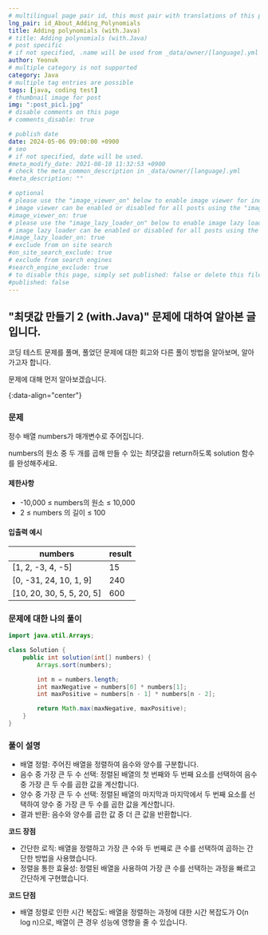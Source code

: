 ```yaml
---
# multilingual page pair id, this must pair with translations of this page. (This name must be unique)
lng_pair: id_About_Adding_Polynomials
title: Adding polynomials (with.Java)
# title: Adding polynomials (with.Java)
# post specific
# if not specified, .name will be used from _data/owner/[language].yml
author: Yeonuk
# multiple category is not supported
category: Java
# multiple tag entries are possible
tags: [java, coding test]
# thumbnail image for post
img: ":post_pic1.jpg"
# disable comments on this page
# comments_disable: true

# publish date
date: 2024-05-06 09:00:00 +0900
# seo
# if not specified, date will be used.
#meta_modify_date: 2021-08-10 11:32:53 +0900
# check the meta_common_description in _data/owner/[language].yml
#meta_description: ""

# optional
# please use the "image_viewer_on" below to enable image viewer for individual pages or posts (_posts/ or [language]/_posts folders).
# image viewer can be enabled or disabled for all posts using the "image_viewer_posts: true" setting in _data/conf/main.yml.
#image_viewer_on: true
# please use the "image_lazy_loader_on" below to enable image lazy loader for individual pages or posts (_posts/ or [language]/_posts folders).
# image lazy loader can be enabled or disabled for all posts using the "image_lazy_loader_posts: true" setting in _data/conf/main.yml.
#image_lazy_loader_on: true
# exclude from on site search
#on_site_search_exclude: true
# exclude from search engines
#search_engine_exclude: true
# to disable this page, simply set published: false or delete this file
#published: false
---
```


<!-- outline-start -->

## "최댓값 만들기 2 (with.Java)" 문제에 대하여 알아본 글입니다.

코딩 테스트 문제를 풀며, 풀었던 문제에 대한 회고와 다른 풀이 방법을 알아보며, 알아가고자 합니다.

문제에 대해 먼저 알아보겠습니다.

{:data-align="center"}

<!-- outline-end -->

### 문제

정수 배열 numbers가 매개변수로 주어집니다.

numbers의 원소 중 두 개를 곱해 만들 수 있는 최댓값을 return하도록 solution 함수를 완성해주세요.

#### 제한사항

- -10,000 ≤ numbers의 원소 ≤ 10,000
- 2 ≤ numbers 의 길이 ≤ 100

#### 입출력 예시

<!-- | keyinput                                  | board    | result  |
| ----------------------------------------- | -------- | ------- |
| ["left", "right", "up", "right", "right"] | [11, 11] | [2, 1]  |
| ["down", "down", "down", "down", "down"]  | [7, 9]   | [0, -4] | -->

| numbers                   | result |
| ------------------------- | ------ |
| [1, 2, -3, 4, -5]         | 15     |
| [0, -31, 24, 10, 1, 9]    | 240    |
| [10, 20, 30, 5, 5, 20, 5] | 600    |

### 문제에 대한 나의 풀이

```java
import java.util.Arrays;

class Solution {
    public int solution(int[] numbers) {
        Arrays.sort(numbers);

        int n = numbers.length;
        int maxNegative = numbers[0] * numbers[1];
        int maxPositive = numbers[n - 1] * numbers[n - 2];

        return Math.max(maxNegative, maxPositive);
    }
}

```

### 풀이 설명

- 배열 정렬: 주어진 배열을 정렬하여 음수와 양수를 구분합니다.
- 음수 중 가장 큰 두 수 선택: 정렬된 배열의 첫 번째와 두 번째 요소를 선택하여 음수 중 가장 큰 두 수를 곱한 값을 계산합니다.
- 양수 중 가장 큰 두 수 선택: 정렬된 배열의 마지막과 마지막에서 두 번째 요소를 선택하여 양수 중 가장 큰 두 수를 곱한 값을 계산합니다.
- 결과 반환: 음수와 양수를 곱한 값 중 더 큰 값을 반환합니다.

**코드 장점**

- 간단한 로직: 배열을 정렬하고 가장 큰 수와 두 번째로 큰 수를 선택하여 곱하는 간단한 방법을 사용했습니다.
- 정렬을 통한 효율성: 정렬된 배열을 사용하여 가장 큰 수를 선택하는 과정을 빠르고 간단하게 구현했습니다.

**코드 단점**

- 배열 정렬로 인한 시간 복잡도: 배열을 정렬하는 과정에 대한 시간 복잡도가 O(n log n)으로, 배열이 큰 경우 성능에 영향을 줄 수 있습니다.

